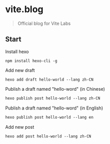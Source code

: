 # vite.blog

> Official blog for Vite Labs

## Start

Install hexo

```
npm install hexo-cli -g
```

Add new draft 

```
hexo add draft hello-world --lang zh-CN
```

Publish a draft named "hello-word" (in Chinese)

```markdown
hexo publish post hello-world --lang zh-CN
```

Publish a draft named "hello-word" (in English)

```markdown
hexo publish post hello-world --lang en
```

Add new post

```markdown
hexo add post hello-world --lang zh-CN
```

